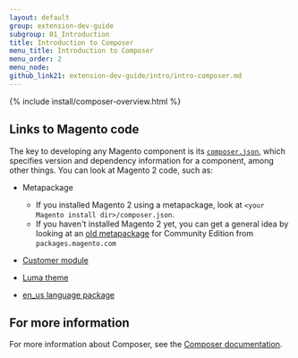 ```yaml
---
layout: default
group: extension-dev-guide
subgroup: 01_Introduction
title: Introduction to Composer
menu_title: Introduction to Composer
menu_order: 2
menu_node:
github_link21: extension-dev-guide/intro/intro-composer.md
---
```


{% include install/composer-overview.html %}

## Links to Magento code
The key to developing any Magento component is its <a href="https://getcomposer.org/doc/04-schema.md" target="_blank">`composer.json`</a>, which specifies version and dependency information for a component, among other things. You can look at Magento 2 code, such as:

*	Metapackage

	*	If you installed Magento 2 using a metapackage, look at `<your Magento install dir>/composer.json`.
	*	If you haven't installed Magento 2 yet, you can get a general idea by looking at an <a href="http://packages.magento.com/_packages/magento_product-community-edition-2.0.0-rc.zip" target="_blank">old metapackage</a> for Community Edition from `packages.magento.com`
*	<a href="{{site.mage2100url}}app/code/Magento/Customer/composer.json" target="_blank">Customer module</a>
*	<a href="{{site.mage2100url}}app/design/frontend/Magento/luma/composer.json" target="_blank">Luma theme</a>
*	<a href="{{site.mage2100url}}app/i18n/magento/en_us/composer.json" target="_blank">en_us language package</a>

## For more information
For more information about Composer, see the <a href="https://getcomposer.org/doc/00-intro.md" target="_blank">Composer documentation</a>.
